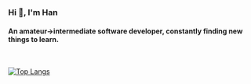 <h3 align="left">Hi 👋, I'm Han</h3>
<h4 align="left">An amateur->intermediate software developer, constantly finding new things to learn.</h4>
<br>

[![Top Langs](https://github-readme-stats.vercel.app/api/top-langs/?username=Han325&langs_count=5&layout=compact&theme=dark)](https://github.com/anuraghazra/github-readme-stats)
<!-- [![Anurag's GitHub stats](https://github-readme-stats.vercel.app/api?username=Han325&show_icons=true&theme=dark)](https://github.com/anuraghazra/github-readme-stats) -->
